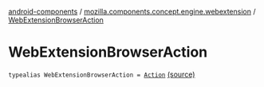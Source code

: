 [android-components](../index.md) / [mozilla.components.concept.engine.webextension](index.md) / [WebExtensionBrowserAction](./-web-extension-browser-action.md)

# WebExtensionBrowserAction

`typealias WebExtensionBrowserAction = `[`Action`](-action/index.md) [(source)](https://github.com/mozilla-mobile/android-components/blob/master/components/concept/engine/src/main/java/mozilla/components/concept/engine/webextension/Action.kt#L49)